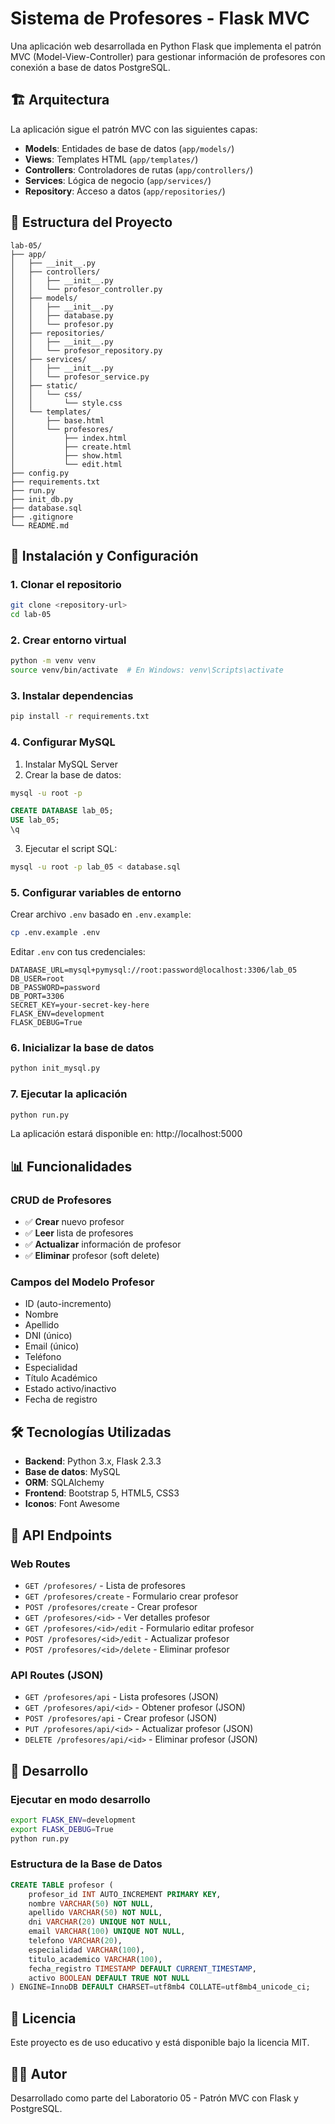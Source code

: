 # Sistema de Profesores - Flask MVC

Una aplicación web desarrollada en Python Flask que implementa el patrón MVC (Model-View-Controller) para gestionar información de profesores con conexión a base de datos PostgreSQL.

## 🏗️ Arquitectura

La aplicación sigue el patrón MVC con las siguientes capas:

- **Models**: Entidades de base de datos (`app/models/`)
- **Views**: Templates HTML (`app/templates/`)
- **Controllers**: Controladores de rutas (`app/controllers/`)
- **Services**: Lógica de negocio (`app/services/`)
- **Repository**: Acceso a datos (`app/repositories/`)

## 📁 Estructura del Proyecto

```
lab-05/
├── app/
│   ├── __init__.py
│   ├── controllers/
│   │   ├── __init__.py
│   │   └── profesor_controller.py
│   ├── models/
│   │   ├── __init__.py
│   │   ├── database.py
│   │   └── profesor.py
│   ├── repositories/
│   │   ├── __init__.py
│   │   └── profesor_repository.py
│   ├── services/
│   │   ├── __init__.py
│   │   └── profesor_service.py
│   ├── static/
│   │   └── css/
│   │       └── style.css
│   └── templates/
│       ├── base.html
│       └── profesores/
│           ├── index.html
│           ├── create.html
│           ├── show.html
│           └── edit.html
├── config.py
├── requirements.txt
├── run.py
├── init_db.py
├── database.sql
├── .gitignore
└── README.md
```

## 🚀 Instalación y Configuración

### 1. Clonar el repositorio

```bash
git clone <repository-url>
cd lab-05
```

### 2. Crear entorno virtual

```bash
python -m venv venv
source venv/bin/activate  # En Windows: venv\Scripts\activate
```

### 3. Instalar dependencias

```bash
pip install -r requirements.txt
```

### 4. Configurar MySQL

1. Instalar MySQL Server
2. Crear la base de datos:

```bash
mysql -u root -p
```

```sql
CREATE DATABASE lab_05;
USE lab_05;
\q
```

3. Ejecutar el script SQL:

```bash
mysql -u root -p lab_05 < database.sql
```

### 5. Configurar variables de entorno

Crear archivo `.env` basado en `.env.example`:

```bash
cp .env.example .env
```

Editar `.env` con tus credenciales:

```
DATABASE_URL=mysql+pymysql://root:password@localhost:3306/lab_05
DB_USER=root
DB_PASSWORD=password
DB_PORT=3306
SECRET_KEY=your-secret-key-here
FLASK_ENV=development
FLASK_DEBUG=True
```

### 6. Inicializar la base de datos

```bash
python init_mysql.py
```

### 7. Ejecutar la aplicación

```bash
python run.py
```

La aplicación estará disponible en: http://localhost:5000

## 📊 Funcionalidades

### CRUD de Profesores

- ✅ **Crear** nuevo profesor
- ✅ **Leer** lista de profesores
- ✅ **Actualizar** información de profesor
- ✅ **Eliminar** profesor (soft delete)

### Campos del Modelo Profesor

- ID (auto-incremento)
- Nombre
- Apellido
- DNI (único)
- Email (único)
- Teléfono
- Especialidad
- Título Académico
- Estado activo/inactivo
- Fecha de registro

## 🛠️ Tecnologías Utilizadas

- **Backend**: Python 3.x, Flask 2.3.3
- **Base de datos**: MySQL
- **ORM**: SQLAlchemy
- **Frontend**: Bootstrap 5, HTML5, CSS3
- **Iconos**: Font Awesome

## 📝 API Endpoints

### Web Routes

- `GET /profesores/` - Lista de profesores
- `GET /profesores/create` - Formulario crear profesor
- `POST /profesores/create` - Crear profesor
- `GET /profesores/<id>` - Ver detalles profesor
- `GET /profesores/<id>/edit` - Formulario editar profesor
- `POST /profesores/<id>/edit` - Actualizar profesor
- `POST /profesores/<id>/delete` - Eliminar profesor

### API Routes (JSON)

- `GET /profesores/api` - Lista profesores (JSON)
- `GET /profesores/api/<id>` - Obtener profesor (JSON)
- `POST /profesores/api` - Crear profesor (JSON)
- `PUT /profesores/api/<id>` - Actualizar profesor (JSON)
- `DELETE /profesores/api/<id>` - Eliminar profesor (JSON)

## 🔧 Desarrollo

### Ejecutar en modo desarrollo

```bash
export FLASK_ENV=development
export FLASK_DEBUG=True
python run.py
```

### Estructura de la Base de Datos

```sql
CREATE TABLE profesor (
    profesor_id INT AUTO_INCREMENT PRIMARY KEY,
    nombre VARCHAR(50) NOT NULL,
    apellido VARCHAR(50) NOT NULL,
    dni VARCHAR(20) UNIQUE NOT NULL,
    email VARCHAR(100) UNIQUE NOT NULL,
    telefono VARCHAR(20),
    especialidad VARCHAR(100),
    titulo_academico VARCHAR(100),
    fecha_registro TIMESTAMP DEFAULT CURRENT_TIMESTAMP,
    activo BOOLEAN DEFAULT TRUE NOT NULL
) ENGINE=InnoDB DEFAULT CHARSET=utf8mb4 COLLATE=utf8mb4_unicode_ci;
```

## 📄 Licencia

Este proyecto es de uso educativo y está disponible bajo la licencia MIT.

## 👨‍💻 Autor

Desarrollado como parte del Laboratorio 05 - Patrón MVC con Flask y PostgreSQL.
